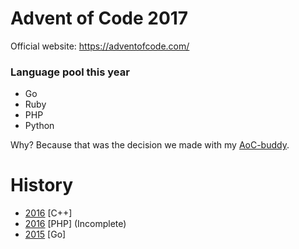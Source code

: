 # Advent of Code 2017

Official website: https://adventofcode.com/

### Language pool this year

 - Go
 - Ruby
 - PHP
 - Python
 
Why? Because that was the decision we made with my [AoC-buddy](https://github.com/Yitsushi).

# History

 - [2016](https://github.com/Skarlso/cppprojects/tree/master/advent-of-code-2016) [C++]
 - [2016](https://github.com/Skarlso/phpadvent) [PHP] (Incomplete)
 - [2015](https://github.com/Skarlso/goprojects/tree/master/advent) [Go]

